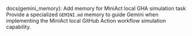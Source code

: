 docs(gemini_memory): Add memory for MiniAct local GHA simulation task
Provide a specialized `GEMINI.md` memory to guide Gemini when implementing the MiniAct local GitHub Action workflow simulation capability.